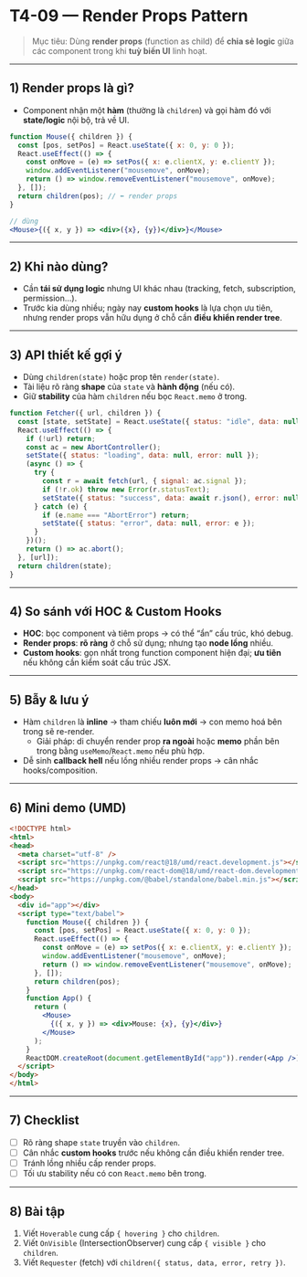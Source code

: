 # T4-09 — Render Props Pattern

> Mục tiêu: Dùng **render props** (function as child) để **chia sẻ logic** giữa các component trong khi **tuỳ biến UI** linh hoạt.

---

## 1) Render props là gì?
- Component nhận một **hàm** (thường là `children`) và gọi hàm đó với **state/logic** nội bộ, trả về UI.
```jsx
function Mouse({ children }) {
  const [pos, setPos] = React.useState({ x: 0, y: 0 });
  React.useEffect(() => {
    const onMove = (e) => setPos({ x: e.clientX, y: e.clientY });
    window.addEventListener("mousemove", onMove);
    return () => window.removeEventListener("mousemove", onMove);
  }, []);
  return children(pos); // ⬅ render props
}

// dùng
<Mouse>{({ x, y }) => <div>({x}, {y})</div>}</Mouse>
```

---

## 2) Khi nào dùng?
- Cần **tái sử dụng logic** nhưng UI khác nhau (tracking, fetch, subscription, permission...).  
- Trước kia dùng nhiều; ngày nay **custom hooks** là lựa chọn ưu tiên, nhưng render props vẫn hữu dụng ở chỗ cần **điều khiển render tree**.

---

## 3) API thiết kế gợi ý
- Dùng `children(state)` hoặc prop tên `render(state)`.
- Tài liệu rõ ràng **shape** của `state` và **hành động** (nếu có).
- Giữ **stability** của hàm `children` nếu bọc `React.memo` ở trong.

```jsx
function Fetcher({ url, children }) {
  const [state, setState] = React.useState({ status: "idle", data: null, error: null });
  React.useEffect(() => {
    if (!url) return;
    const ac = new AbortController();
    setState({ status: "loading", data: null, error: null });
    (async () => {
      try {
        const r = await fetch(url, { signal: ac.signal });
        if (!r.ok) throw new Error(r.statusText);
        setState({ status: "success", data: await r.json(), error: null });
      } catch (e) {
        if (e.name === "AbortError") return;
        setState({ status: "error", data: null, error: e });
      }
    })();
    return () => ac.abort();
  }, [url]);
  return children(state);
}
```

---

## 4) So sánh với HOC & Custom Hooks
- **HOC**: bọc component và tiêm props → có thể “ẩn” cấu trúc, khó debug.  
- **Render props**: **rõ ràng** ở chỗ sử dụng; nhưng tạo **node lồng** nhiều.  
- **Custom hooks**: gọn nhất trong function component hiện đại; **ưu tiên** nếu không cần kiểm soát cấu trúc JSX.

---

## 5) Bẫy & lưu ý
- Hàm `children` là **inline** → tham chiếu **luôn mới** → con memo hoá bên trong sẽ re-render.  
  - Giải pháp: di chuyển render prop **ra ngoài** hoặc **memo** phần bên trong bằng `useMemo`/`React.memo` nếu phù hợp.
- Dễ sinh **callback hell** nếu lồng nhiều render props → cân nhắc hooks/composition.

---

## 6) Mini demo (UMD)
```html
<!DOCTYPE html>
<html>
<head>
  <meta charset="utf-8" />
  <script src="https://unpkg.com/react@18/umd/react.development.js"></script>
  <script src="https://unpkg.com/react-dom@18/umd/react-dom.development.js"></script>
  <script src="https://unpkg.com/@babel/standalone/babel.min.js"></script>
</head>
<body>
  <div id="app"></div>
  <script type="text/babel">
    function Mouse({ children }) {
      const [pos, setPos] = React.useState({ x: 0, y: 0 });
      React.useEffect(() => {
        const onMove = (e) => setPos({ x: e.clientX, y: e.clientY });
        window.addEventListener("mousemove", onMove);
        return () => window.removeEventListener("mousemove", onMove);
      }, []);
      return children(pos);
    }
    function App() {
      return (
        <Mouse>
          {({ x, y }) => <div>Mouse: {x}, {y}</div>}
        </Mouse>
      );
    }
    ReactDOM.createRoot(document.getElementById("app")).render(<App />);
  </script>
</body>
</html>
```

---

## 7) Checklist
- [ ] Rõ ràng shape `state` truyền vào `children`.
- [ ] Cân nhắc **custom hooks** trước nếu không cần điều khiển render tree.
- [ ] Tránh lồng nhiều cấp render props.
- [ ] Tối ưu stability nếu có con `React.memo` bên trong.

---

## 8) Bài tập
1. Viết `Hoverable` cung cấp `{ hovering }` cho `children`.
2. Viết `OnVisible` (IntersectionObserver) cung cấp `{ visible }` cho `children`.
3. Viết `Requester` (fetch) với `children({ status, data, error, retry })`.